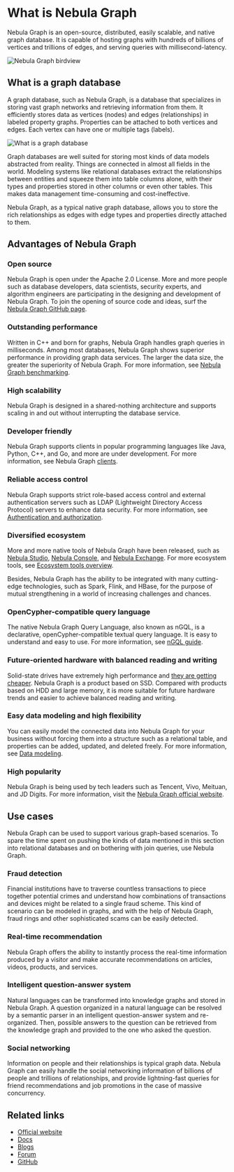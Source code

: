 # What is Nebula Graph

Nebula Graph is an open-source, distributed, easily scalable, and native graph database. It is capable of hosting graphs with hundreds of billions of vertices and trillions of edges, and serving queries with millisecond-latency.

![Nebula Graph birdview](https://docs-cdn.nebula-graph.com.cn/figures/architecture_map_2022-08-08_17-37-15.png)

## What is a graph database

A graph database, such as Nebula Graph, is a database that specializes in storing vast graph networks and retrieving information from them. It efficiently stores data as vertices (nodes) and edges (relationships) in labeled property graphs. Properties can be attached to both vertices and edges. Each vertex can have one or multiple tags (labels).

![What is a graph database](https://docs-cdn.nebula-graph.com.cn/docs-2.0/1.introduction/what-is-a-graph-database.png "What is a graph database")

Graph databases are well suited for storing most kinds of data models abstracted from reality. Things are connected in almost all fields in the world. Modeling systems like relational databases extract the relationships between entities and squeeze them into table columns alone, with their types and properties stored in other columns or even other tables. This makes data management time-consuming and cost-ineffective.

Nebula Graph, as a typical native graph database, allows you to store the rich relationships as edges with edge types and properties directly attached to them.

## Advantages of Nebula Graph

### Open source

Nebula Graph is open under the Apache 2.0 License. More and more people such as database developers, data scientists, security experts, and algorithm engineers are participating in the designing and development of Nebula Graph. To join the opening of source code and ideas, surf the [Nebula Graph GitHub page](https://github.com/vesoft-inc/nebula-graph).

### Outstanding performance

Written in C++ and born for graphs, Nebula Graph handles graph queries in milliseconds. Among most databases, Nebula Graph shows superior performance in providing graph data services. The larger the data size, the greater the superiority of Nebula Graph. For more information, see [Nebula Graph benchmarking](https://discuss.nebula-graph.io/t/nebula-graph-1-0-benchmark-report/581).

### High scalability

Nebula Graph is designed in a shared-nothing architecture and supports scaling in and out without interrupting the database service.

### Developer friendly

Nebula Graph supports clients in popular programming languages like Java, Python, C++, and Go, and more are under development. For more information, see Nebula Graph [clients](../20.appendix/6.eco-tool-version.md).

### Reliable access control

Nebula Graph supports strict role-based access control and external authentication servers such as LDAP (Lightweight Directory Access Protocol) servers to enhance data security. For more information, see [Authentication and authorization](../7.data-security/1.authentication/1.authentication.md).

### Diversified ecosystem

More and more native tools of Nebula Graph have been released, such as [Nebula Studio](https://github.com/vesoft-inc/nebula-web-docker), [Nebula Console](https://github.com/vesoft-inc/nebula-console), and [Nebula Exchange](https://github.com/vesoft-inc/nebula-exchange). For more ecosystem tools, see [Ecosystem tools overview](../20.appendix/6.eco-tool-version.md).

Besides, Nebula Graph has the ability to be integrated with many cutting-edge technologies, such as Spark, Flink, and HBase, for the purpose of mutual strengthening in a world of increasing challenges and chances.

### OpenCypher-compatible query language

The native Nebula Graph Query Language, also known as nGQL, is a declarative, openCypher-compatible textual query language. It is easy to understand and easy to use. For more information, see [nGQL guide](../3.ngql-guide/1.nGQL-overview/1.overview.md).

### Future-oriented hardware with balanced reading and writing

Solid-state drives have extremely high performance and [they are getting cheaper](https://blocksandfiles.com/wp-content/uploads/2021/01/Wikibon-SSD-less-than-HDD-in-2026.jpg). Nebula Graph is a product based on SSD. Compared with products based on HDD and large memory, it is more suitable for future hardware trends and easier to achieve balanced reading and writing.

### Easy data modeling and high flexibility

You can easily model the connected data into Nebula Graph for your business without forcing them into a structure such as a relational table, and properties can be added, updated, and deleted freely. For more information, see [Data modeling](2.data-model.md).

### High popularity

Nebula Graph is being used by tech leaders such as Tencent, Vivo, Meituan, and JD Digits. For more information, visit the [Nebula Graph official website](https://nebula-graph.io/).

## Use cases

Nebula Graph can be used to support various graph-based scenarios. To spare the time spent on pushing the kinds of data mentioned in this section into relational databases and on bothering with join queries, use Nebula Graph.

### Fraud detection

Financial institutions have to traverse countless transactions to piece together potential crimes and understand how combinations of transactions and devices might be related to a single fraud scheme. This kind of scenario can be modeled in graphs, and with the help of Nebula Graph, fraud rings and other sophisticated scams can be easily detected.

### Real-time recommendation

Nebula Graph offers the ability to instantly process the real-time information produced by a visitor and make accurate recommendations on articles, videos, products, and services.

### Intelligent question-answer system

Natural languages can be transformed into knowledge graphs and stored in Nebula Graph. A question organized in a natural language can be resolved by a semantic parser in an intelligent question-answer system and re-organized. Then, possible answers to the question can be retrieved from the knowledge graph and provided to the one who asked the question.

### Social networking

Information on people and their relationships is typical graph data. Nebula Graph can easily handle the social networking information of billions of people and trillions of relationships, and provide lightning-fast queries for friend recommendations and job promotions in the case of massive concurrency.

## Related links

- [Official website](https://www.vesoft.com/en/)
- [Docs](https://docs.nebula-graph.io/master/)
- [Blogs](https://nebula-graph.io/posts/)
- [Forum](https://discuss.nebula-graph.io)
- [GitHub](https://github.com/vesoft-inc)
